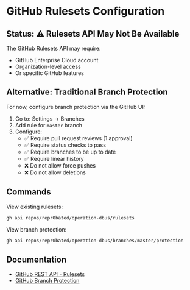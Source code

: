 # GitHub Rulesets Configuration

## Status: ⚠️ Rulesets API May Not Be Available

The GitHub Rulesets API may require:
- GitHub Enterprise Cloud account
- Organization-level access
- Or specific GitHub features

## Alternative: Traditional Branch Protection

For now, configure branch protection via the GitHub UI:

1. Go to: Settings → Branches
2. Add rule for `master` branch
3. Configure:
   - ✅ Require pull request reviews (1 approval)
   - ✅ Require status checks to pass
   - ✅ Require branches to be up to date
   - ✅ Require linear history
   - ❌ Do not allow force pushes
   - ❌ Do not allow deletions

## Commands

View existing rulesets:
```bash
gh api repos/repr0bated/operation-dbus/rulesets
```

View branch protection:
```bash
gh api repos/repr0bated/operation-dbus/branches/master/protection
```

## Documentation

- [GitHub REST API - Rulesets](https://docs.github.com/rest/repos/rules)
- [GitHub Branch Protection](https://docs.github.com/repositories/configuring-branches-and-merges-in-your-repository/managing-protected-branches/about-protected-branches)
